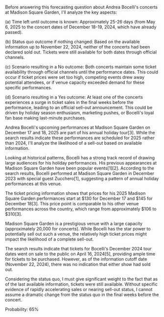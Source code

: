 Before answering this forecasting question about Andrea Bocelli's concerts at Madison Square Garden, I'll analyze the key aspects:

(a) Time left until outcome is known: Approximately 25-26 days (from May 6, 2025 to the concert dates of December 18-19, 2024, which have already passed).

(b) Status quo outcome if nothing changed: Based on the available information up to November 22, 2024, neither of the concerts had been declared sold out. Tickets were still available for both dates through official channels.

(c) Scenario resulting in a No outcome: Both concerts maintain some ticket availability through official channels until the performance dates. This could occur if ticket prices were set too high, competing events drew away potential attendees, or if venue capacity exceeded demand for these specific performances.

(d) Scenario resulting in a Yes outcome: At least one of the concerts experiences a surge in ticket sales in the final weeks before the performance, leading to an official sell-out announcement. This could be driven by holiday season enthusiasm, marketing pushes, or Bocelli's loyal fan base making last-minute purchases.

Andrea Bocelli's upcoming performances at Madison Square Garden on December 17 and 18, 2025 are part of his annual holiday tour[3]. While the search results indicate these performances are scheduled for 2025 rather than 2024, I'll analyze the likelihood of a sell-out based on available information.

Looking at historical patterns, Bocelli has a strong track record of drawing large audiences for his holiday performances. His previous appearances at Madison Square Garden have been popular events[1][2]. According to the search results, Bocelli performed at Madison Square Garden in December 2023 with special guest Zucchero[1], suggesting a pattern of annual holiday performances at this venue.

The ticket pricing information shows that prices for his 2025 Madison Square Garden performances start at $130 for December 17 and $145 for December 18[3]. This price point is comparable to his other venue performances across the country, which range from approximately $106 to $310[3].

Madison Square Garden is a prestigious venue with a large capacity (approximately 20,000 for concerts). While Bocelli has the star power to potentially sell out such a venue, the relatively high ticket prices might impact the likelihood of a complete sell-out.

The search results indicate that tickets for Bocelli's December 2024 tour dates went on sale to the public on April 16, 2024[5], providing ample time for tickets to be purchased. However, as of the information cutoff date (November 22, 2024), there was no indication that either show had sold out.

Considering the status quo, I must give significant weight to the fact that as of the last available information, tickets were still available. Without specific evidence of rapidly accelerating sales or nearing sell-out status, I cannot assume a dramatic change from the status quo in the final weeks before the concert.

Probability: 65%